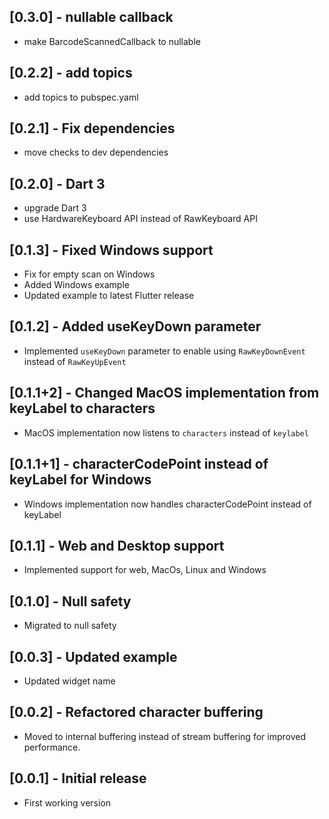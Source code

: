 ## [0.3.0] - nullable callback

- make BarcodeScannedCallback to nullable

## [0.2.2] - add topics

- add topics to pubspec.yaml

## [0.2.1] - Fix dependencies

- move checks to dev dependencies

## [0.2.0] - Dart 3

- upgrade Dart 3
- use HardwareKeyboard API instead of RawKeyboard API

## [0.1.3] - Fixed Windows support

- Fix for empty scan on Windows
- Added Windows example
- Updated example to latest Flutter release

## [0.1.2] - Added useKeyDown parameter

- Implemented `useKeyDown` parameter to enable using `RawKeyDownEvent` instead of `RawKeyUpEvent`

## [0.1.1+2] - Changed MacOS implementation from keyLabel to characters

- MacOS implementation now listens to `characters` instead of `keylabel`

## [0.1.1+1] - characterCodePoint instead of keyLabel for Windows

- Windows implementation now handles characterCodePoint instead of keyLabel

## [0.1.1] - Web and Desktop support

- Implemented support for web, MacOs, Linux and Windows

## [0.1.0] - Null safety

- Migrated to null safety

## [0.0.3] - Updated example

- Updated widget name

## [0.0.2] - Refactored character buffering

- Moved to internal buffering instead of stream buffering for improved performance.

## [0.0.1] - Initial release

- First working version
